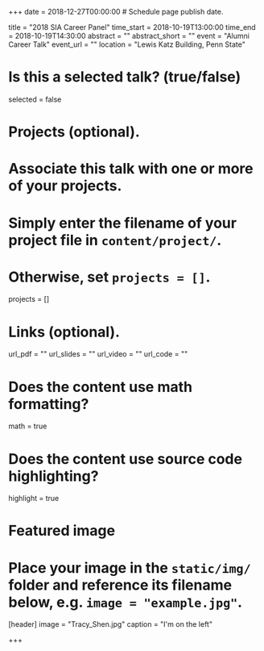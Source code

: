 +++
date = 2018-12-27T00:00:00  # Schedule page publish date.

title = "2018 SIA Career Panel"
time_start = 2018-10-19T13:00:00
time_end = 2018-10-19T14:30:00
abstract = ""
abstract_short = ""
event = "Alumni Career Talk"
event_url = ""
location = "Lewis Katz Building, Penn State"

# Is this a selected talk? (true/false)
selected = false

# Projects (optional).
#   Associate this talk with one or more of your projects.
#   Simply enter the filename of your project file in `content/project/`.
#   Otherwise, set `projects = []`.
projects = []

# Links (optional).
url_pdf = ""
url_slides = ""
url_video = ""
url_code = ""

# Does the content use math formatting?
math = true

# Does the content use source code highlighting?
highlight = true

# Featured image
# Place your image in the `static/img/` folder and reference its filename below, e.g. `image = "example.jpg"`.
[header]
image = "Tracy_Shen.jpg"
caption = "I'm on the left"

+++


